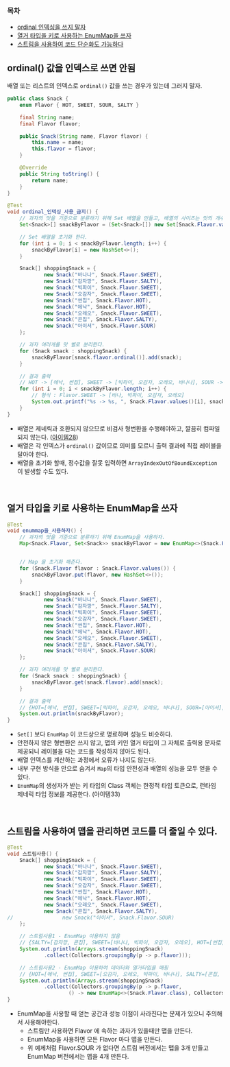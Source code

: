 ### 목차
- [ordinal 인덱싱을 쓰지 말자](#ordinal-값을-인덱스로-쓰면-안됨)
- [열거 타입을 키로 사용하는 EnumMap을 쓰자](#열거-타입을-키로-사용하는-enummap을-쓰자)
- [스트림을 사용하여 코드 단순화도 가능하다](#스트림을-사용하여-맵을-관리하면-코드를-더-줄일-수-있다)

## ordinal() 값을 인덱스로 쓰면 안됨
배열 또는 리스트의 인덱스로 `ordinal()` 값을 쓰는 경우가 있는데 그러지 말자.
```java
public class Snack {
    enum Flavor { HOT, SWEET, SOUR, SALTY }

    final String name;
    final Flavor flavor;

    public Snack(String name, Flavor flavor) {
        this.name = name;
        this.flavor = flavor;
    }

    @Override
    public String toString() {
        return name;
    }
}

@Test
void ordinal_인덱싱_사용_금지() {
    // 과자의 맛을 기준으로 분류하기 위해 Set 배열을 만들고, 배열의 사이즈는 맛의 개수로 초기화
    Set<Snack>[] snackByFlavor = (Set<Snack>[]) new Set[Snack.Flavor.values().length];

    // Set 배열을 초기화 한다.
    for (int i = 0; i < snackByFlavor.length; i++) {
        snackByFlavor[i] = new HashSet<>();
    }

    Snack[] shoppingSnack = {
            new Snack("바나나", Snack.Flavor.SWEET),
            new Snack("감자깡", Snack.Flavor.SALTY),
            new Snack("빅파이", Snack.Flavor.SWEET),
            new Snack("오감자", Snack.Flavor.SWEET),
            new Snack("썬칩", Snack.Flavor.HOT),
            new Snack("에낙", Snack.Flavor.HOT),
            new Snack("오레오", Snack.Flavor.SWEET),
            new Snack("콘칩", Snack.Flavor.SALTY),
            new Snack("아이셔", Snack.Flavor.SOUR)
    };

    // 과자 여러개를 맛 별로 분리한다.
    for (Snack snack : shoppingSnack) {
        snackByFlavor[snack.flavor.ordinal()].add(snack);
    }

    // 결과 출력
    // HOT -> [에낙, 썬칩], SWEET -> [빅파이, 오감자, 오레오, 바나나], SOUR -> [아이셔], SALTY -> [콘칩, 감자깡],
    for (int i = 0; i < snackByFlavor.length; i++) {
        // 형식 : Flavor.SWEET -> [바나, 빅파이, 오감자, 오레오]
        System.out.printf("%s -> %s, ", Snack.Flavor.values()[i], snackByFlavor[i]);
    }
}
```
- 배열은 제네릭과 호환되지 않으므로 비검사 형번환을 수행해야하고, 깔끔히 컴파일 되지 않는다. ([아이템28](/effective_java/Chapter%2005.%20%EC%A0%9C%EB%84%A4%EB%A6%AD/Item%2028.%20%EB%B0%B0%EC%97%B4%EB%B3%B4%EB%8B%A4%EB%8A%94%20%EB%A6%AC%EC%8A%A4%ED%8A%B8%EB%A5%BC%20%EC%82%AC%EC%9A%A9%ED%95%98%EB%9D%BC.md))
- 배열은 각 인덱스가 `ordinal()` 값이므로 의미를 모르니 출력 결과에 직접 레이블을 달아야 한다.
- 배열을 초기화 할때, 정수값을 잘못 입력하면 `ArrayIndexOutOfBoundException` 이 발생할 수도 있다.

<br>

## 열거 타입을 키로 사용하는 EnumMap을 쓰자
```java
@Test
void enummap을_사용하자() {
    // 과자의 맛을 기준으로 분류하기 위해 EnumMap을 사용하자.
    Map<Snack.Flavor, Set<Snack>> snackByFlavor = new EnumMap<>(Snack.Flavor.class);


    // Map 을 초기화 해준다.
    for (Snack.Flavor flavor : Snack.Flavor.values()) {
        snackByFlavor.put(flavor, new HashSet<>());
    }

    Snack[] shoppingSnack = {
            new Snack("바나나", Snack.Flavor.SWEET),
            new Snack("감자깡", Snack.Flavor.SALTY),
            new Snack("빅파이", Snack.Flavor.SWEET),
            new Snack("오감자", Snack.Flavor.SWEET),
            new Snack("썬칩", Snack.Flavor.HOT),
            new Snack("에낙", Snack.Flavor.HOT),
            new Snack("오레오", Snack.Flavor.SWEET),
            new Snack("콘칩", Snack.Flavor.SALTY),
            new Snack("아이셔", Snack.Flavor.SOUR)
    };

    // 과자 여러개를 맛 별로 분리한다.
    for (Snack snack : shoppingSnack) {
        snackByFlavor.get(snack.flavor).add(snack);
    }

    // 결과 출력
    // {HOT=[에낙, 썬칩], SWEET=[빅파이, 오감자, 오레오, 바나나], SOUR=[아이셔], SALTY=[콘칩, 감자깡]}
    System.out.println(snackByFlavor);
}
```
- `Set[]` 보다 `EnumMap` 이 코드상으로 명료하며 성능도 비슷하다.
- 안전하지 않은 형변환은 쓰지 않고, 맵의 키인 열거 타입이 그 자체로 출력용 문자로 제공되니 레이블을 다는 코드를 작성하지 않아도 된다.
- 배열 인덱스를 계산하는 과정에서 오류가 나지도 않는다.
- 내부 구현 방식을 안으로 숨겨서 `Map`의 타입 안전성과 배열의 성능을 모두 얻을 수 있다.
- `EnumMap`의 생성자가 받는 키 타입의 Class 객체는 한정적 타입 토큰으로, 런타임 제네릭 타입 정보를 제공한다. (아이템33)

<br>

## 스트림을 사용하여 맵을 관리하면 코드를 더 줄일 수 있다.
```java
@Test
void 스트림사용() {
    Snack[] shoppingSnack = {
            new Snack("바나나", Snack.Flavor.SWEET),
            new Snack("감자깡", Snack.Flavor.SALTY),
            new Snack("빅파이", Snack.Flavor.SWEET),
            new Snack("오감자", Snack.Flavor.SWEET),
            new Snack("썬칩", Snack.Flavor.HOT),
            new Snack("에낙", Snack.Flavor.HOT),
            new Snack("오레오", Snack.Flavor.SWEET),
            new Snack("콘칩", Snack.Flavor.SALTY),
//                new Snack("아이셔", Snack.Flavor.SOUR)
    };

    // 스트림사용1 - EnumMap 이용하지 않음
    // {SALTY=[감자깡, 콘칩], SWEET=[바나나, 빅파이, 오감자, 오레오], HOT=[썬칩, 에낙]}
    System.out.println(Arrays.stream(shoppingSnack)
            .collect(Collectors.groupingBy(p -> p.flavor)));

    // 스트림사용2 - EnumMap 이용하여 데이터와 열거타입을 매핑
    // {HOT=[에낙, 썬칩], SWEET=[오감자, 오레오, 빅파이, 바나나], SALTY=[콘칩, 감자깡]}
    System.out.println(Arrays.stream(shoppingSnack)
            .collect(Collectors.groupingBy(p -> p.flavor,
                    () -> new EnumMap<>(Snack.Flavor.class), Collectors.toSet())));
}
```
- EnumMap을 사용할 때 얻는 공간과 성능 이점이 사라진다는 문제가 있으니 주의해서 사용해야한다.
    - 스트림만 사용하면 Flavor 에 속하는 과자가 있을때만 맵을 만든다.
    - EnumMap을 사용하면 모든 Flavor 마다 맵을 만든다.
    - 위 예제처럼 Flavor.SOUR 가 없다면 스트림 버전에서는 맵을 3개 만들고 EnumMap 버전에서는 맵을 4개 만든다.